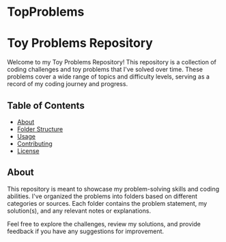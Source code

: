 # TopProblems
# Toy Problems Repository

Welcome to my Toy Problems Repository! This repository is a collection of coding challenges and toy problems that I've solved over time. These problems cover a wide range of topics and difficulty levels, serving as a record of my coding journey and progress.

## Table of Contents

- [About](#about)
- [Folder Structure](#folder-structure)
- [Usage](#usage)
- [Contributing](#contributing)
- [License](#license)

## About

This repository is meant to showcase my problem-solving skills and coding abilities. I've organized the problems into folders based on different categories or sources. Each folder contains the problem statement, my solution(s), and any relevant notes or explanations.

Feel free to explore the challenges, review my solutions, and provide feedback if you have any suggestions for improvement.


